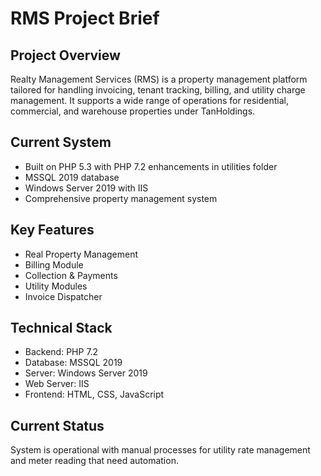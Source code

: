 # RMS Project Brief

## Project Overview
Realty Management Services (RMS) is a property management platform tailored for handling invoicing, tenant tracking, billing, and utility charge management. It supports a wide range of operations for residential, commercial, and warehouse properties under TanHoldings.

## Current System
- Built on PHP 5.3 with PHP 7.2 enhancements in utilities folder
- MSSQL 2019 database
- Windows Server 2019 with IIS
- Comprehensive property management system

## Key Features
- Real Property Management
- Billing Module
- Collection & Payments
- Utility Modules
- Invoice Dispatcher

## Technical Stack
- Backend: PHP 7.2
- Database: MSSQL 2019
- Server: Windows Server 2019
- Web Server: IIS
- Frontend: HTML, CSS, JavaScript

## Current Status
System is operational with manual processes for utility rate management and meter reading that need automation. 